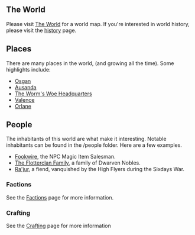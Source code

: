 ---
---
## The World
Please visit [The World](places/the-world) for a world map.
If you're interested in world history, please visit the [history](history/world-history) page.

## Places
There are many places in the world, (and growing all the time).  Some highlights include:
* [Osgan](places/osgan)
* [Ausanda](places/ausanda)
* [The Worm's Woe Headquarters](places/worms-woe-hq)
* [Valence](places/valence)
* [Orlane](places/orlane)

## People
The inhabitants of this world are what make it interesting.  Notable inhabitants can be found in the /people folder.  Here are a few examples.
* [Fookwire](people/fookwire), the NPC Magic Item Salesman.
* [The Flotterclan Family](people/the_flotterclan_family.md), a family of Dwarven Nobles.
* [Ra'jur](people/rajur), a fiend, vanquished by the High Flyers during the Sixdays War.

### Factions
See the [Factions](factions) page for more information.

### Crafting
See the [Crafting](crafting) page for more information
